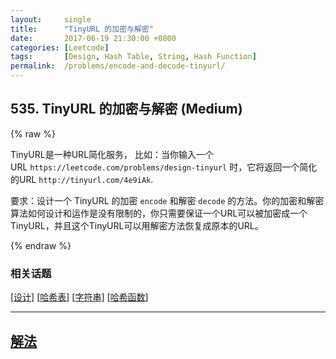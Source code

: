 ```yaml
---
layout:     single
title:      "TinyURL 的加密与解密"
date:       2017-06-19 21:30:00 +0800
categories: [Leetcode]
tags:       [Design, Hash Table, String, Hash Function]
permalink:  /problems/encode-and-decode-tinyurl/
---
```


## 535. TinyURL 的加密与解密 (Medium)

{% raw %}

<p>TinyURL是一种URL简化服务， 比如：当你输入一个URL&nbsp;<code>https://leetcode.com/problems/design-tinyurl</code>&nbsp;时，它将返回一个简化的URL&nbsp;<code>http://tinyurl.com/4e9iAk</code>.</p>

<p>要求：设计一个 TinyURL 的加密&nbsp;<code>encode</code>&nbsp;和解密&nbsp;<code>decode</code>&nbsp;的方法。你的加密和解密算法如何设计和运作是没有限制的，你只需要保证一个URL可以被加密成一个TinyURL，并且这个TinyURL可以用解密方法恢复成原本的URL。</p>

{% endraw %}

### 相关话题
  [[设计](https://github.com/awesee/leetcode/tree/main/tag/design/README.md)]
  [[哈希表](https://github.com/awesee/leetcode/tree/main/tag/hash-table/README.md)]
  [[字符串](https://github.com/awesee/leetcode/tree/main/tag/string/README.md)]
  [[哈希函数](https://github.com/awesee/leetcode/tree/main/tag/hash-function/README.md)]

---

## [解法](https://github.com/awesee/leetcode/tree/main/problems/encode-and-decode-tinyurl)
